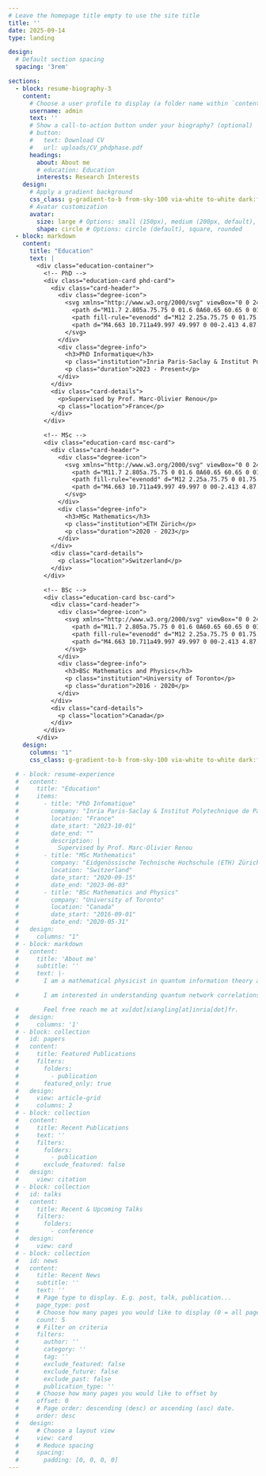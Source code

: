 ```yaml
---
# Leave the homepage title empty to use the site title
title: ''
date: 2025-09-14
type: landing

design:
  # Default section spacing
  spacing: '3rem'

sections:
  - block: resume-biography-3
    content:
      # Choose a user profile to display (a folder name within `content/authors/`)
      username: admin
      text: ''
      # Show a call-to-action button under your biography? (optional)
      # button:
      #   text: Download CV
      #   url: uploads/CV_phdphase.pdf
      headings:
        about: About me
        # education: Education
        interests: Research Interests
    design:
      # Apply a gradient background
      css_class: g-gradient-to-b from-sky-100 via-white to-white dark:from-slate-800 dark:via-sky-950 dark:to-slate-950  # hbx-bg-gradient
      # Avatar customization
      avatar:
        size: large # Options: small (150px), medium (200px, default), large (320px), xl (400px), xxl (500px)
        shape: circle # Options: circle (default), square, rounded
  - block: markdown
    content:
      title: "Education"
      text: |
        <div class="education-container">
          <!-- PhD -->
          <div class="education-card phd-card">
            <div class="card-header">
              <div class="degree-icon">
                <svg xmlns="http://www.w3.org/2000/svg" viewBox="0 0 24 24" fill="currentColor">
                  <path d="M11.7 2.805a.75.75 0 01.6 0A60.65 60.65 0 0122.83 8.72a.75.75 0 01-.231 1.337 49.949 49.949 0 00-9.902 3.912l-.003.002-.34.18a.75.75 0 01-.707 0l-.34-.18-.003-.002a49.981 49.981 0 00-9.902-3.912.75.75 0 01-.231-1.337A60.65 60.65 0 0111.7 2.805z" />
                  <path fill-rule="evenodd" d="M12 2.25a.75.75 0 01.75.75v5.5a.75.75 0 01-1.5 0V3a.75.75 0 01.75-.75zM6.938 4.5a.75.75 0 01.75.75v2.25a.75.75 0 01-1.5 0V5.25a.75.75 0 01.75-.75zm10.125 0a.75.75 0 01.75.75v2.25a.75.75 0 01-1.5 0V5.25a.75.75 0 01.75-.75z" clip-rule="evenodd" />
                  <path d="M4.663 10.711a49.997 49.997 0 00-2.413 4.87.75.75 0 00.636.812l.34.061a.75.75 0 01.155 1.488l-.337.067a.75.75 0 00-.655.739v1.32c0 .414.336.75.75.75h17.25a.75.75 0 00.75-.75v-1.32a.75.75 0 00-.655-.739l-.338-.067a.75.75 0 01.155-1.488l.34-.061a.75.75 0 00.635-.812 49.979 49.979 0 00-2.413-4.87 3.75 3.75 0 00-6.552 0l-.094.176a.75.75 0 01-1.342 0l-.094-.176a3.75 3.75 0 00-6.552 0z" />
                </svg>
              </div>
              <div class="degree-info">
                <h3>PhD Informatique</h3>
                <p class="institution">Inria Paris-Saclay & Institut Polytechnique de Paris</p>
                <p class="duration">2023 - Present</p>
              </div>
            </div>
            <div class="card-details">
              <p>Supervised by Prof. Marc-Olivier Renou</p>
              <p class="location">France</p>
            </div>
          </div>

          <!-- MSc -->
          <div class="education-card msc-card">
            <div class="card-header">
              <div class="degree-icon">
                <svg xmlns="http://www.w3.org/2000/svg" viewBox="0 0 24 24" fill="currentColor">
                  <path d="M11.7 2.805a.75.75 0 01.6 0A60.65 60.65 0 0122.83 8.72a.75.75 0 01-.231 1.337 49.949 49.949 0 00-9.902 3.912l-.003.002-.34.18a.75.75 0 01-.707 0l-.34-.18-.003-.002a49.981 49.981 0 00-9.902-3.912.75.75 0 01-.231-1.337A60.65 60.65 0 0111.7 2.805z" />
                  <path fill-rule="evenodd" d="M12 2.25a.75.75 0 01.75.75v5.5a.75.75 0 01-1.5 0V3a.75.75 0 01.75-.75zM6.938 4.5a.75.75 0 01.75.75v2.25a.75.75 0 01-1.5 0V5.25a.75.75 0 01.75-.75zm10.125 0a.75.75 0 01.75.75v2.25a.75.75 0 01-1.5 0V5.25a.75.75 0 01.75-.75z" clip-rule="evenodd" />
                  <path d="M4.663 10.711a49.997 49.997 0 00-2.413 4.87.75.75 0 00.636.812l.34.061a.75.75 0 01.155 1.488l-.337.067a.75.75 0 00-.655.739v1.32c0 .414.336.75.75.75h17.25a.75.75 0 00.75-.75v-1.32a.75.75 0 00-.655-.739l-.338-.067a.75.75 0 01.155-1.488l.34-.061a.75.75 0 00.635-.812 49.979 49.979 0 00-2.413-4.87 3.75 3.75 0 00-6.552 0l-.094.176a.75.75 0 01-1.342 0l-.094-.176a3.75 3.75 0 00-6.552 0z" />
                </svg>
              </div>
              <div class="degree-info">
                <h3>MSc Mathematics</h3>
                <p class="institution">ETH Zürich</p>
                <p class="duration">2020 - 2023</p>
              </div>
            </div>
            <div class="card-details">
              <p class="location">Switzerland</p>
            </div>
          </div>

          <!-- BSc -->
          <div class="education-card bsc-card">
            <div class="card-header">
              <div class="degree-icon">
                <svg xmlns="http://www.w3.org/2000/svg" viewBox="0 0 24 24" fill="currentColor">
                  <path d="M11.7 2.805a.75.75 0 01.6 0A60.65 60.65 0 0122.83 8.72a.75.75 0 01-.231 1.337 49.949 49.949 0 00-9.902 3.912l-.003.002-.34.18a.75.75 0 01-.707 0l-.34-.18-.003-.002a49.981 49.981 0 00-9.902-3.912.75.75 0 01-.231-1.337A60.65 60.65 0 0111.7 2.805z" />
                  <path fill-rule="evenodd" d="M12 2.25a.75.75 0 01.75.75v5.5a.75.75 0 01-1.5 0V3a.75.75 0 01.75-.75zM6.938 4.5a.75.75 0 01.75.75v2.25a.75.75 0 01-1.5 0V5.25a.75.75 0 01.75-.75zm10.125 0a.75.75 0 01.75.75v2.25a.75.75 0 01-1.5 0V5.25a.75.75 0 01.75-.75z" clip-rule="evenodd" />
                  <path d="M4.663 10.711a49.997 49.997 0 00-2.413 4.87.75.75 0 00.636.812l.34.061a.75.75 0 01.155 1.488l-.337.067a.75.75 0 00-.655.739v1.32c0 .414.336.75.75.75h17.25a.75.75 0 00.75-.75v-1.32a.75.75 0 00-.655-.739l-.338-.067a.75.75 0 01.155-1.488l.34-.061a.75.75 0 00.635-.812 49.979 49.979 0 00-2.413-4.87 3.75 3.75 0 00-6.552 0l-.094.176a.75.75 0 01-1.342 0l-.094-.176a3.75 3.75 0 00-6.552 0z" />
                </svg>
              </div>
              <div class="degree-info">
                <h3>BSc Mathematics and Physics</h3>
                <p class="institution">University of Toronto</p>
                <p class="duration">2016 - 2020</p>
              </div>
            </div>
            <div class="card-details">
              <p class="location">Canada</p>
            </div>
          </div>
        </div>
    design:
      columns: "1"
      css_class: g-gradient-to-b from-sky-100 via-white to-white dark:from-slate-800 dark:via-sky-950 dark:to-slate-950

  # - block: resume-experience
  #   content:
  #     title: "Education"
  #     items:
  #       - title: "PhD Infomatique"
  #         company: "Inria Paris-Saclay & Institut Polytechnique de Paris"
  #         location: "France"
  #         date_start: "2023-10-01"
  #         date_end: ""
  #         description: |
  #           Supervised by Prof. Marc-Olivier Renou
  #       - title: "MSc Mathematics"
  #         company: "Eidgenössische Technische Hochschule (ETH) Zürich"
  #         location: "Switzerland"
  #         date_start: "2020-09-15"
  #         date_end: "2023-06-03"
  #       - title: "BSc Mathematics and Physics"
  #         company: "University of Toronto"
  #         location: "Canada"
  #         date_start: "2016-09-01"
  #         date_end: "2020-05-31"
  #   design:
  #     columns: "1"
  # - block: markdown
  #   content:
  #     title: 'About me'
  #     subtitle: ''
  #     text: |-
  #       I am a mathematical physicist in quantum information theory and quantum foundations. 

  #       I am interested in understanding quantum network correlations, many-body physics, and cryptography, by applying tools including the theory of operator algebras and noncommutative polynomial optimization. I joined the team PhiQus at Inria Paris-Saclay as a PhD student since October 2023. 

  #       Feel free reach me at xu[dot]xiangling[at]inria[dot]fr.
  #   design:
  #     columns: '1'
  # - block: collection
  #   id: papers
  #   content:
  #     title: Featured Publications
  #     filters:
  #       folders:
  #         - publication
  #       featured_only: true
  #   design:
  #     view: article-grid
  #     columns: 2
  # - block: collection
  #   content:
  #     title: Recent Publications
  #     text: ''
  #     filters:
  #       folders:
  #         - publication
  #       exclude_featured: false
  #   design:
  #     view: citation
  # - block: collection
  #   id: talks
  #   content:
  #     title: Recent & Upcoming Talks
  #     filters:
  #       folders:
  #         - conference
  #   design:
  #     view: card
  # - block: collection
  #   id: news
  #   content:
  #     title: Recent News
  #     subtitle: ''
  #     text: ''
  #     # Page type to display. E.g. post, talk, publication...
  #     page_type: post
  #     # Choose how many pages you would like to display (0 = all pages)
  #     count: 5
  #     # Filter on criteria
  #     filters:
  #       author: ''
  #       category: ''
  #       tag: ''
  #       exclude_featured: false
  #       exclude_future: false
  #       exclude_past: false
  #       publication_type: ''
  #     # Choose how many pages you would like to offset by
  #     offset: 0
  #     # Page order: descending (desc) or ascending (asc) date.
  #     order: desc
  #   design:
  #     # Choose a layout view
  #     view: card
  #     # Reduce spacing
  #     spacing:
  #       padding: [0, 0, 0, 0]
---
```

